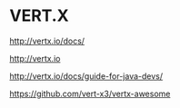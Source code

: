 # VERT.X

http://vertx.io/docs/

http://vertx.io

http://vertx.io/docs/guide-for-java-devs/

https://github.com/vert-x3/vertx-awesome
